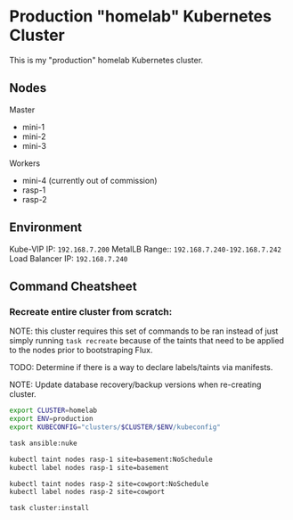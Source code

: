 # Production "homelab" Kubernetes Cluster

This is my "production" homelab Kubernetes cluster.

## Nodes

Master

- mini-1
- mini-2
- mini-3

Workers

- mini-4 (currently out of commission)
- rasp-1
- rasp-2


## Environment

Kube-VIP IP: `192.168.7.200`
MetalLB Range:: `192.168.7.240-192.168.7.242`
Load Balancer IP: `192.168.7.240`

## Command Cheatsheet

### Recreate entire cluster from scratch:

NOTE: this cluster requires this set of commands to be ran instead of just simply running `task recreate` because of the taints that need to be applied to the nodes prior to bootstraping Flux.

TODO: Determine if there is a way to declare labels/taints via manifests.

NOTE: Update database recovery/backup versions when re-creating cluster.

```bash
export CLUSTER=homelab
export ENV=production
export KUBECONFIG="clusters/$CLUSTER/$ENV/kubeconfig"

task ansible:nuke

kubectl taint nodes rasp-1 site=basement:NoSchedule
kubectl label nodes rasp-1 site=basement

kubectl taint nodes rasp-2 site=cowport:NoSchedule
kubectl label nodes rasp-2 site=cowport

task cluster:install
```
